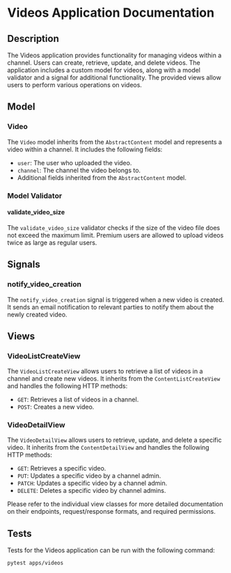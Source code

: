 # Videos Application Documentation

## Description
The Videos application provides functionality for managing videos within a channel. Users can create, retrieve, update, and delete videos. The application includes a custom model for videos, along with a model validator and a signal for additional functionality. The provided views allow users to perform various operations on videos.

## Model

### Video
The `Video` model inherits from the `AbstractContent` model and represents a video within a channel. It includes the following fields:
- `user`: The user who uploaded the video.
- `channel`: The channel the video belongs to.
- Additional fields inherited from the `AbstractContent` model.

### Model Validator

#### validate_video_size
The `validate_video_size` validator checks if the size of the video file does not exceed the maximum limit. Premium users are allowed to upload videos twice as large as regular users.

## Signals

### notify_video_creation
The `notify_video_creation` signal is triggered when a new video is created. It sends an email notification to relevant parties to notify them about the newly created video.

## Views

### VideoListCreateView
The `VideoListCreateView` allows users to retrieve a list of videos in a channel and create new videos. It inherits from the `ContentListCreateView` and handles the following HTTP methods:
- `GET`: Retrieves a list of videos in a channel.
- `POST`: Creates a new video.

### VideoDetailView
The `VideoDetailView` allows users to retrieve, update, and delete a specific video. It inherits from the `ContentDetailView` and handles the following HTTP methods:
- `GET`: Retrieves a specific video.
- `PUT`: Updates a specific video by a channel admin.
- `PATCH`: Updates a specific video by a channel admin.
- `DELETE`: Deletes a specific video by channel admins.

Please refer to the individual view classes for more detailed documentation on their endpoints, request/response formats, and required permissions.

## Tests
Tests for the Videos application can be run with the following command:

```
pytest apps/videos
```